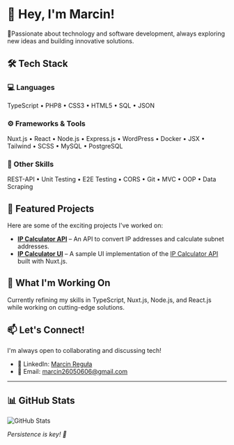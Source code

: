 # 👋 Hey, I'm Marcin!  

🚀Passionate about technology and software development, always exploring new ideas and building innovative solutions.

## 🛠 Tech Stack  
### 💻 Languages  
TypeScript • PHP8 • CSS3 • HTML5 • SQL • JSON  

### ⚙️ Frameworks & Tools  
Nuxt.js • React • Node.js • Express.js • WordPress • Docker • JSX • Tailwind • SCSS • MySQL • PostgreSQL  

### 🔧 Other Skills  
REST-API • Unit Testing • E2E Testing • CORS • Git • MVC • OOP • Data Scraping  

## 📌 Featured Projects  
Here are some of the exciting projects I've worked on:  
- **[IP Calculator API](https://github.com/Matt443/ip_calculator_api)** – An API to convert IP addresses and calculate subnet addresses.  
- **[IP Calculator UI](https://github.com/Matt443/ip_calculator_UI)** – A sample UI implementation of the [IP Calculator API](https://github.com/Matt443/ip_calculator_api) built with Nuxt.js.  

## 🚀 What I'm Working On  
Currently refining my skills in TypeScript, Nuxt.js, Node.js, and React.js while working on cutting-edge solutions.  

## 📫 Let's Connect!  
I'm always open to collaborating and discussing tech!  
- 🔗 LinkedIn: [Marcin Reguła](https://www.linkedin.com/in/marcin-regula-481b0a2b2)  
- 📧 Email: marcin26050606@gmail.com  

---

## 📊 GitHub Stats  
![GitHub Stats](https://github-readme-stats.vercel.app/api/top-langs/?username=Matt443&theme=dark&show_icons=true&hide_border=true&layout=compact)

_Persistence is key! 🚀_
